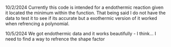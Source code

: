 10/2/2024
Currently this code is intended for a endothermic reaction given it 
located the minimum within the function. That being said I do not 
have the data to test it to see if its accurate but a exothermic 
version of it worked when refrencing a polynomial.

10/5/2024
We got endothermic data and it works beautifully - I think...
I need to find a way to refrence the shape factor
